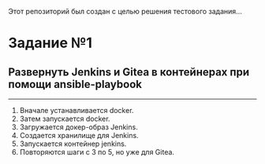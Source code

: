 Этот репозиторий был создан с целью решения тестового задания...

# Задание №1
## Развернуть Jenkins и Gitea в контейнерах при помощи ansible-playbook

---

1. Вначале устанавливается docker.
2. Затем запускается docker.
3. Загружается докер-образ Jenkins.
4. Создается хранилище для Jenkins.
5. Запускается контейнер jenkins.
6. Повторяются шаги с 3 по 5, но уже для Gitea.